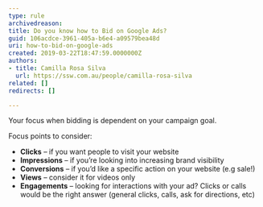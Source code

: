 ```yaml
---
type: rule
archivedreason: 
title: Do you know how to Bid on Google Ads?
guid: 106acdce-3961-405a-b6e4-a09579bea48d
uri: how-to-bid-on-google-ads
created: 2019-03-22T18:47:59.0000000Z
authors:
- title: Camilla Rosa Silva
  url: https://ssw.com.au/people/camilla-rosa-silva
related: []
redirects: []

---
```


Your focus when bidding is dependent on your campaign goal.

Focus points to consider:

<!--endintro-->

* **Clicks**  – if you want people to visit your website
* **Impressions** – if you’re looking into increasing brand visibility
* **Conversions** – if you’d like a specific action on your website (e.g sale!)
* **Views** – consider it for videos only
* **Engagements** – looking for interactions with your ad? Clicks or calls would be the right answer (general clicks, calls, ask for directions, etc)

